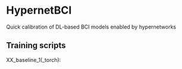 # HypernetBCI
Quick calibration of DL-based BCI models enabled by hypernetworks

## Training scripts
XX_baseline_1(_torch): 
